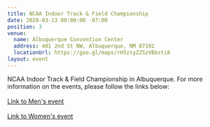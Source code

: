 ```yaml
---
title: NCAA Indoor Track & Field Championship
date: 2020-03-13 00:00:00 -07:00
position: 3
venue:
  name: Albuquerque Convention Center
  address: 401 2nd St NW, Albuquerque, NM 87102
  locationUrl: https://goo.gl/maps/rH5zsyZZSzVBbsti8
layout: event
---
```


NCAA Indoor Track & Field Championship in Albuquerque.  For more information on the events, please follow the links below:  
<br>
[Link to Men's event][1]  
<br>
[Link to Women's event][2]

[1]: https://www.ncaa.com/sports/trackfield-indoor-men/d1
[2]: https://www.ncaa.com/sports/trackfield-indoor-women/d1